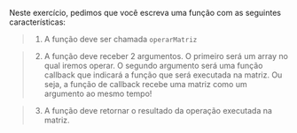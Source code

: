 Neste exercício, pedimos que você escreva uma função com as seguintes características:

> 1. A função deve ser chamada `operarMatriz`

> 2. A função deve receber 2 argumentos. O primeiro será um array no qual iremos operar. O segundo argumento será uma função callback que indicará a função que será executada na matriz. Ou seja, a função de callback recebe uma matriz como um argumento ao mesmo tempo!

> 3. A função deve retornar o resultado da operação executada na matriz.